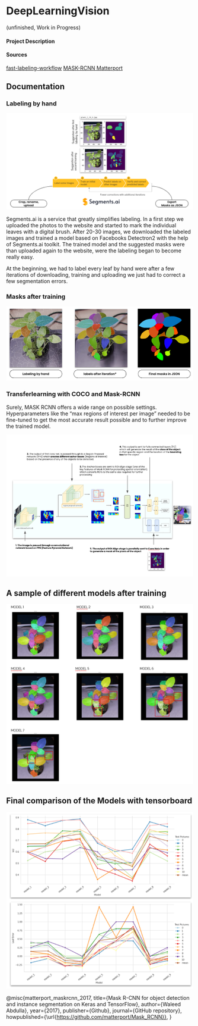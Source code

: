 # DeepLearningVision

(unfinished, Work in Progress)

#### Project Description

#### Sources
[fast-labeling-workflow](https://github.com/segments-ai/fast-labeling-workflow)
[MASK-RCNN Matterport](https://github.com/matterport/Mask_RCNN)

## Documentation

### Labeling by hand
![Image of segments.ai workflow](https://github.com/Ermaconomist/DeepLearningVision/blob/main/img/1_segments.ai.png)

Segments.ai is a service that greatly simplifies labeling. In a first step we uploaded the photos to the website and started to mark the individual leaves with a digital brush. After 20-30 images, we downloaded the labeled images and trained a model based on Facebooks Detectron2 with the help of Segments.ai toolkit. The trained model and the suggested masks were than uploaded again to the website, were the labeling began to become really easy. 

At the beginning, we had to label every leaf by hand were after a few iterations of downloading, training and uploading we just had to correct a few segmentation errors. 

### Masks after training 

![Image of masks after training](https://github.com/Ermaconomist/DeepLearningVision/blob/main/img/2_masks.png)


### Transferlearning with COCO and Mask-RCNN

Surely, MASK RCNN offers a wide range on possible settings. Hyperparameters like the “max regions of interest per image” needed to be fine-tuned to get the most accurate result possible and to further improve the trained model. 

![Image of Mask-RCNN Workflow used](https://github.com/Ermaconomist/DeepLearningVision/blob/main/img/3_mask-r-cnn.png)

## A sample of different models after training

![Image of example segmentation results](https://github.com/Ermaconomist/DeepLearningVision/blob/main/img/4_models.png)

## Final comparison of the Models with tensorboard

![Image of model results](https://github.com/Ermaconomist/DeepLearningVision/blob/main/img/5_results.png)


@misc{matterport_maskrcnn_2017,
  title={Mask R-CNN for object detection and instance segmentation on Keras and TensorFlow},
  author={Waleed Abdulla},
  year={2017},
  publisher={Github},
  journal={GitHub repository},
  howpublished={\url{https://github.com/matterport/Mask_RCNN}},
}
